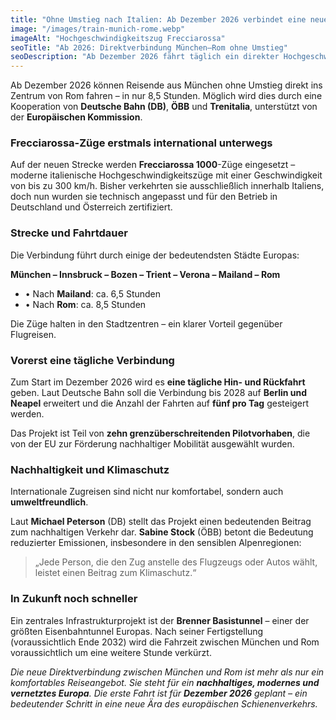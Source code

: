 ```yaml
---
title: "Ohne Umstieg nach Italien: Ab Dezember 2026 verbindet eine neue Hochgeschwindigkeitsstrecke München und Rom"
image: "/images/train-munich-rome.webp"
imageAlt: "Hochgeschwindigkeitszug Frecciarossa"
seoTitle: "Ab 2026: Direktverbindung München–Rom ohne Umstieg"
seoDescription: "Ab Dezember 2026 fährt täglich ein direkter Hochgeschwindigkeitszug Frecciarossa von München nach Rom. Fahrzeit: 8,5 Stunden ohne Umstieg – ein neuer Meilenstein europäischer Mobilität."
---
```


Ab Dezember 2026 können Reisende aus München ohne Umstieg direkt ins Zentrum von Rom fahren – in nur 8,5 Stunden. Möglich wird dies durch eine Kooperation von **Deutsche Bahn (DB)**, **ÖBB** und **Trenitalia**, unterstützt von der **Europäischen Kommission**.

### Frecciarossa-Züge erstmals international unterwegs

Auf der neuen Strecke werden **Frecciarossa 1000**-Züge eingesetzt – moderne italienische Hochgeschwindigkeitszüge mit einer Geschwindigkeit von bis zu 300 km/h. Bisher verkehrten sie ausschließlich innerhalb Italiens, doch nun wurden sie technisch angepasst und für den Betrieb in Deutschland und Österreich zertifiziert.

### Strecke und Fahrtdauer

Die Verbindung führt durch einige der bedeutendsten Städte Europas:

**München – Innsbruck – Bozen – Trient – Verona – Mailand – Rom**

- • Nach **Mailand**: ca. 6,5 Stunden  
- • Nach **Rom**: ca. 8,5 Stunden

Die Züge halten in den Stadtzentren – ein klarer Vorteil gegenüber Flugreisen.

### Vorerst eine tägliche Verbindung

Zum Start im Dezember 2026 wird es **eine tägliche Hin- und Rückfahrt** geben. Laut Deutsche Bahn soll die Verbindung bis 2028 auf **Berlin und Neapel** erweitert und die Anzahl der Fahrten auf **fünf pro Tag** gesteigert werden.

Das Projekt ist Teil von **zehn grenzüberschreitenden Pilotvorhaben**, die von der EU zur Förderung nachhaltiger Mobilität ausgewählt wurden.

### Nachhaltigkeit und Klimaschutz

Internationale Zugreisen sind nicht nur komfortabel, sondern auch **umweltfreundlich**.  

Laut **Michael Peterson** (DB) stellt das Projekt einen bedeutenden Beitrag zum nachhaltigen Verkehr dar. **Sabine Stock** (ÖBB) betont die Bedeutung reduzierter Emissionen, insbesondere in den sensiblen Alpenregionen:

> „Jede Person, die den Zug anstelle des Flugzeugs oder Autos wählt, leistet einen Beitrag zum Klimaschutz.“

### In Zukunft noch schneller

Ein zentrales Infrastrukturprojekt ist der **Brenner Basistunnel** – einer der größten Eisenbahntunnel Europas. Nach seiner Fertigstellung (voraussichtlich Ende 2032) wird die Fahrzeit zwischen München und Rom voraussichtlich um eine weitere Stunde verkürzt.

_Die neue Direktverbindung zwischen München und Rom ist mehr als nur ein komfortables Reiseangebot. Sie steht für ein **nachhaltiges, modernes und vernetztes Europa**. Die erste Fahrt ist für **Dezember 2026** geplant – ein bedeutender Schritt in eine neue Ära des europäischen Schienenverkehrs._
